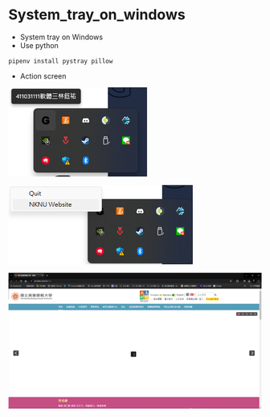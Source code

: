 # System_tray_on_windows

* System tray on Windows
* Use python
```
pipenv install pystray pillow
``` 
* Action screen

![alt text](<螢幕擷取畫面 2024-04-19 232754.png>)

![alt text](<螢幕擷取畫面 2024-04-19 232812.png>) 

![alt text](<螢幕擷取畫面 2024-04-19 232839.png>)